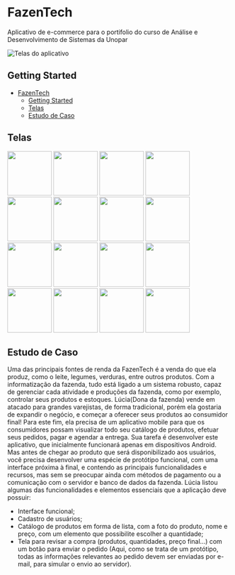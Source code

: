 # FazenTech

Aplicativo de e-commerce para o portifolio do curso de Análise e Desenvolvimento de Sistemas da Unopar

![Telas do aplicativo](https://cdn.dribbble.com/users/5683019/screenshots/14342182/media/61f08279a4ae13b17537a6ab2f03041b.jpg)

## Getting Started
- [FazenTech](#fazentech)
  - [Getting Started](#getting-started)
  - [Telas](#telas)
  - [Estudo de Caso](#estudo-de-caso)

## Telas
<p float="left">
  <img src="https://user-images.githubusercontent.com/47118693/98455738-85756e80-2153-11eb-87ee-23d658018683.jpeg" width="100" />
  <img src="https://user-images.githubusercontent.com/47118693/98455752-89a18c00-2153-11eb-8a4e-3530cce81804.jpeg" width="100" />
  <img src="https://user-images.githubusercontent.com/47118693/98455751-89a18c00-2153-11eb-9895-fce4fcba7b07.jpeg" width="100" />
  <img src="https://user-images.githubusercontent.com/47118693/98455750-8908f580-2153-11eb-8333-7bede099e921.jpeg" width="100" />
  <img src="https://user-images.githubusercontent.com/47118693/98455743-86a69b80-2153-11eb-987f-5db04b8fcfc1.jpeg" width="100" />
  <img src="https://user-images.githubusercontent.com/47118693/98455757-8ad2b900-2153-11eb-92a5-be15ed3a0c54.jpeg" width="100" />
  <img src="https://user-images.githubusercontent.com/47118693/98455742-86a69b80-2153-11eb-9eae-d26041da7f2f.jpeg" width="100" />
  <img src="https://user-images.githubusercontent.com/47118693/98455741-860e0500-2153-11eb-974a-8f340b1d2d64.jpeg" width="100" />
  <img src="https://user-images.githubusercontent.com/47118693/98455740-860e0500-2153-11eb-9d9e-f88e89255c09.jpeg" width="100" />
  <img src="https://user-images.githubusercontent.com/47118693/98455739-85756e80-2153-11eb-968d-1378126360eb.jpeg" width="100" />
  <img src="https://user-images.githubusercontent.com/47118693/98455737-84dcd800-2153-11eb-8d39-33c1af88a436.jpeg" width="100" />
  <img src="https://user-images.githubusercontent.com/47118693/98455735-84dcd800-2153-11eb-8ea6-8739cb2ba162.jpeg" width="100" /> 
  <img src="https://user-images.githubusercontent.com/47118693/98455734-83abab00-2153-11eb-9f02-64e81c6081ab.jpeg" width="100" />
  <img src="https://user-images.githubusercontent.com/47118693/98455754-89a18c00-2153-11eb-8802-e34ab876c5e9.jpeg" width="100" />
  <img src="https://user-images.githubusercontent.com/47118693/98455755-8a3a2280-2153-11eb-9d3a-e2d91b17431f.jpeg" width="100" />
  <img src="https://user-images.githubusercontent.com/47118693/98455756-8a3a2280-2153-11eb-8ae2-8df038e4bf49.jpeg" width="100" />
</p>

## Estudo de Caso

Uma das principais fontes de renda da FazenTech é a venda do que ela produz, como o leite,
legumes, verduras, entre outros produtos. Com a informatização da fazenda, tudo está ligado a um
sistema robusto, capaz de gerenciar cada atividade e produções da fazenda, como por exemplo,
controlar seus produtos e estoques.
Lúcia(Dona da fazenda) vende em atacado para grandes varejistas, de forma tradicional, porém ela gostaria de expandir
o negócio, e começar a oferecer seus produtos ao consumidor final! Para este fim, ela precisa de um
aplicativo mobile para que os consumidores possam visualizar todo seu catálogo de produtos, efetuar
seus pedidos, pagar e agendar a entrega. 
Sua tarefa é desenvolver este aplicativo, que inicialmente funcionará apenas em dispositivos
Android. Mas antes de chegar ao produto que será disponibilizado aos usuários, você precisa
desenvolver uma espécie de protótipo funcional, com uma interface próxima à final, e contendo as
principais funcionalidades e recursos, mas sem se preocupar ainda com métodos de pagamento ou
a comunicação com o servidor e banco de dados da fazenda.
Lúcia listou algumas das funcionalidades e elementos essenciais que a aplicação deve possuir:
- Interface funcional;
- Cadastro de usuários;
- Catálogo de produtos em forma de lista, com a foto do produto, nome e preço, com um
elemento que possibilite escolher a quantidade;
- Tela para revisar a compra (produtos, quantidades, preço final...) com um botão para enviar
o pedido (Aqui, como se trata de um protótipo, todas as informações relevantes ao pedido devem
ser enviadas por e-mail, para simular o envio ao servidor).